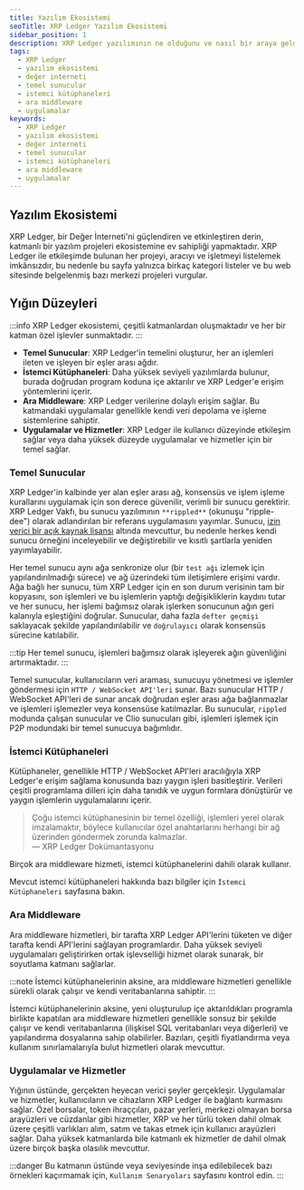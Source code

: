 ```yaml
---
title: Yazılım Ekosistemi
seoTitle: XRP Ledger Yazılım Ekosistemi
sidebar_position: 1
description: XRP Ledger yazılımının ne olduğunu ve nasıl bir araya geldiğini öğrenin. Bu belge, yazılım ekosisteminin çeşitli katmanlarını ve her katmanın rolünü açıklamaktadır.
tags: 
  - XRP Ledger
  - yazılım ekosistemi
  - değer interneti
  - temel sunucular
  - istemci kütüphaneleri
  - ara middleware
  - uygulamalar
keywords: 
  - XRP Ledger
  - yazılım ekosistemi
  - değer interneti
  - temel sunucular
  - istemci kütüphaneleri
  - ara middleware
  - uygulamalar
---
```


## Yazılım Ekosistemi

XRP Ledger, bir Değer İnterneti'ni güçlendiren ve etkinleştiren derin, katmanlı bir yazılım projeleri ekosistemine ev sahipliği yapmaktadır. XRP Ledger ile etkileşimde bulunan her projeyi, aracıyı ve işletmeyi listelemek imkânsızdır, bu nedenle bu sayfa yalnızca birkaç kategori listeler ve bu web sitesinde belgelenmiş bazı merkezi projeleri vurgular.

## Yığın Düzeyleri

:::info
XRP Ledger ekosistemi, çeşitli katmanlardan oluşmaktadır ve her bir katman özel işlevler sunmaktadır.
:::

- **Temel Sunucular**: XRP Ledger'in temelini oluşturur, her an işlemleri ileten ve işleyen bir eşler arası ağdır.
- **İstemci Kütüphaneleri**: Daha yüksek seviyeli yazılımlarda bulunur, burada doğrudan program koduna içe aktarılır ve XRP Ledger'e erişim yöntemlerini içerir.
- **Ara Middleware**: XRP Ledger verilerine dolaylı erişim sağlar. Bu katmandaki uygulamalar genellikle kendi veri depolama ve işleme sistemlerine sahiptir.
- **Uygulamalar ve Hizmetler**: XRP Ledger ile kullanıcı düzeyinde etkileşim sağlar veya daha yüksek düzeyde uygulamalar ve hizmetler için bir temel sağlar.

### Temel Sunucular

XRP Ledger'in kalbinde yer alan eşler arası ağ, konsensüs ve işlem işleme kurallarını uygulamak için son derece güvenilir, verimli bir sunucu gerektirir. XRP Ledger Vakfı, bu sunucu yazılımının `**rippled**` (okunuşu "ripple-dee") olarak adlandırılan bir referans uygulamasını yayımlar. Sunucu, [izin verici bir açık kaynak lisansı](https://github.com/XRPLF/rippled/blob/develop/LICENSE.md) altında mevcuttur, bu nedenle herkes kendi sunucu örneğini inceleyebilir ve değiştirebilir ve kısıtlı şartlarla yeniden yayımlayabilir.



Her temel sunucu aynı ağa senkronize olur (bir `test ağı` izlemek için yapılandırılmadığı sürece) ve ağ üzerindeki tüm iletişimlere erişimi vardır. Ağa bağlı her sunucu, tüm XRP Ledger için en son durum verisinin tam bir kopyasını, son işlemleri ve bu işlemlerin yaptığı değişikliklerin kaydını tutar ve her sunucu, her işlemi bağımsız olarak işlerken sonucunun ağın geri kalanıyla eşleştiğini doğrular. Sunucular, daha fazla `defter geçmişi` saklayacak şekilde yapılandırılabilir ve `doğrulayıcı` olarak konsensüs sürecine katılabilir.

:::tip
Her temel sunucu, işlemleri bağımsız olarak işleyerek ağın güvenliğini artırmaktadır.
:::

Temel sunucular, kullanıcıların veri araması, sunucuyu yönetmesi ve işlemler göndermesi için `HTTP / WebSocket API'leri` sunar. Bazı sunucular HTTP / WebSocket API'leri de sunar ancak doğrudan eşler arası ağa bağlanmazlar ve işlemleri işlemezler veya konsensüse katılmazlar. Bu sunucular, `rippled` modunda çalışan sunucular ve Clio sunucuları gibi, işlemleri işlemek için P2P modundaki bir temel sunucuya bağımlıdır.

### İstemci Kütüphaneleri

Kütüphaneler, genellikle HTTP / WebSocket API'leri aracılığıyla XRP Ledger'e erişim sağlama konusunda bazı yaygın işleri basitleştirir. Verileri çeşitli programlama dilleri için daha tanıdık ve uygun formlara dönüştürür ve yaygın işlemlerin uygulamalarını içerir.



> Çoğu istemci kütüphanesinin bir temel özelliği, işlemleri yerel olarak imzalamaktır, böylece kullanıcılar özel anahtarlarını herhangi bir ağ üzerinden göndermek zorunda kalmazlar.  
> — XRP Ledger Dokümantasyonu

Birçok ara middleware hizmeti, istemci kütüphanelerini dahili olarak kullanır.

Mevcut istemci kütüphaneleri hakkında bazı bilgiler için `İstemci Kütüphaneleri` sayfasına bakın.

### Ara Middleware

Ara middleware hizmetleri, bir tarafta XRP Ledger API'lerini tüketen ve diğer tarafta kendi API'lerini sağlayan programlardır. Daha yüksek seviyeli uygulamaları geliştirirken ortak işlevselliği hizmet olarak sunarak, bir soyutlama katmanı sağlarlar.



:::note
İstemci kütüphanelerinin aksine, ara middleware hizmetleri genellikle sürekli olarak çalışır ve kendi veritabanlarına sahiptir.
:::

İstemci kütüphanelerinin aksine, yeni oluşturulup içe aktarıldıkları programla birlikte kapatılan ara middleware hizmetleri genellikle sonsuz bir şekilde çalışır ve kendi veritabanlarına (ilişkisel SQL veritabanları veya diğerleri) ve yapılandırma dosyalarına sahip olabilirler. Bazıları, çeşitli fiyatlandırma veya kullanım sınırlamalarıyla bulut hizmetleri olarak mevcuttur.

### Uygulamalar ve Hizmetler

Yığının üstünde, gerçekten heyecan verici şeyler gerçekleşir. Uygulamalar ve hizmetler, kullanıcıların ve cihazların XRP Ledger ile bağlantı kurmasını sağlar. Özel borsalar, token ihraççıları, pazar yerleri, merkezi olmayan borsa arayüzleri ve cüzdanlar gibi hizmetler, XRP ve her türlü token dahil olmak üzere çeşitli varlıkları alım, satım ve takas etmek için kullanıcı arayüzleri sağlar. Daha yüksek katmanlarda bile katmanlı ek hizmetler de dahil olmak üzere birçok başka olasılık mevcuttur.


:::danger
Bu katmanın üstünde veya seviyesinde inşa edilebilecek bazı örnekleri kaçırmamak için, `Kullanım Senaryoları` sayfasını kontrol edin.
:::

